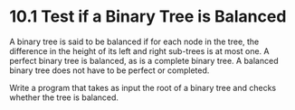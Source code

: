 # 10.1 Test if a Binary Tree is Balanced
A binary tree is said to be balanced if for each node in the tree, the difference in the height of its left and right
sub-trees is at most one.  A perfect binary tree is balanced, as is a complete binary tree.  A balanced binary tree does
not have to be perfect or completed.

Write a program that takes as input the root of a binary tree and checks whether the tree is balanced.